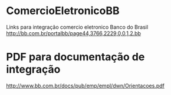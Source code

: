 # ComercioEletronicoBB
Links para integração comercio eletronico Banco do Brasil
http://bb.com.br/portalbb/page44,3766,2229,0,0,1,2.bb

# PDF para documentação de integração
http://www.bb.com.br/docs/pub/emp/empl/dwn/Orientacoes.pdf
